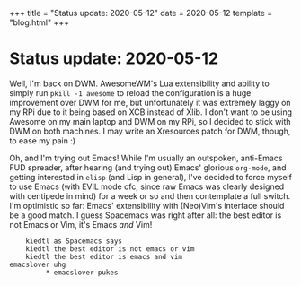 +++
title = "Status update: 2020-05-12"
date = 2020-05-12
template = "blog.html"
+++

# Status update: 2020-05-12

Well, I'm back on DWM. AwesomeWM's Lua extensibility and ability to simply
run `pkill -1 awesome` to reload the configuration is a huge improvement
over DWM for me, but unfortunately it was extremely laggy on my RPi due to
it being based on XCB instead of Xlib. I don't want to be using Awesome on
my main laptop and DWM on my RPi, so I decided to stick with DWM on both
machines. I may write an Xresources patch for DWM, though, to ease my pain
:)

Oh, and I'm trying out Emacs! While I'm usually an outspoken, anti-Emacs FUD
spreader, after hearing (and trying out) Emacs' glorious `org-mode`,
and getting interested in `elisp` (and Lisp in general), I've decided to
force myself to use Emacs (with EVIL mode ofc, since raw Emacs was clearly
designed with centipede in mind) for a week or so and then contemplate a
full switch. I'm optimistic so far: Emacs' extensibility with (Neo)Vim's
interface should be a good match. I guess Spacemacs was right after all: the
best editor is not Emacs or Vim, it's Emacs *and* Vim!

```
    kiedtl as Spacemacs says
    kiedtl the best editor is not emacs or vim
    kiedtl the best editor is emacs and vim
emacslover uhg
         * emacslover pukes
```
